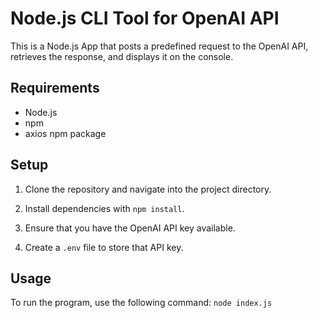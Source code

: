 # Node.js CLI Tool for OpenAI API

This is a Node.js App that posts a predefined request to the OpenAI API, retrieves the response, and displays it on the console.

## Requirements

- Node.js
- npm
- axios npm package

## Setup

1. Clone the repository and navigate into the project directory.

2. Install dependencies with `npm install`.

3. Ensure that you have the OpenAI API key available.

4. Create a `.env` file to store that API key.

## Usage

To run the program, use the following command: `node index.js`
